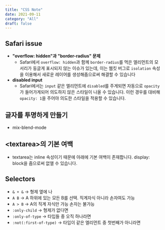 ```yaml
---
title: "CSS Note"
date: 2021-09-11
category: "All"
draft: false
---
```


## Safari issue

- **"overflow: hidden"과 "border-radius" 문제**
  - Safari에서 `overflow: hidden`과 함께 `border-radius`를 먹은 엘리먼트의 모서리가 둥글게 표시되지 않는 이슈가 있는데, 이는 웹킷 버그로 `isolation` 속성을 이용해서 새로운 레이어를 생성해줌으로써 해결할 수 있습니다
- **disabled input**
  - Safari에서는 `input` 같은 엘리먼트에 `disabled`를 주게되면 자동으로 `opacity`가 들어가게되어 의도하지 않은 스타일이 나올 수 있습니다. 이런 경우를 대비해 `opacity: 1`을 주어야 의도한 스타일을 적용할 수 있습니다.

## 글자를 투명하게 만들기

- mix-blend-mode

## \<textarea\>의 기본 여백

- textarea는 inline 속성이기 때문에 아래에 기본 여백이 존재합니다. display: block을 줌으로써 없앨 수 있습니다.

## Selectors

- `& + &` → 형제 옆에 나
- `A B` → A 하위에 있는 모든 B를 선택. 직계자식 아니라 손자여도 가능
- `A > B` → A의 직계 자식만 가능 손자는 불가능
- `:only-child` → 형제가 없다면
- `:only-of-type` → 타입들 중 오직 하나라면
- `:not(:first-of-type)` → 타입이 같은 엘리먼트 중 첫번째가 아니라면

